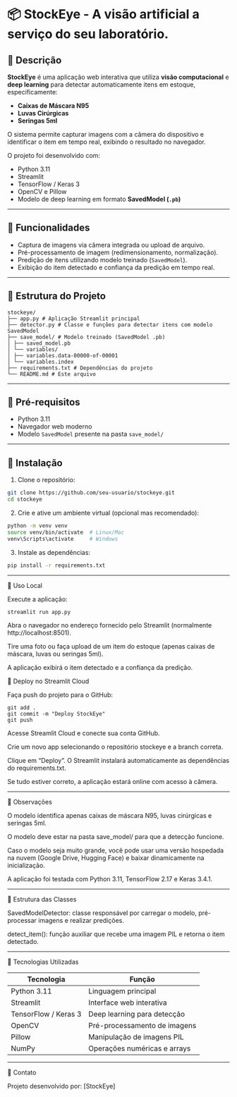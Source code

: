 # 📦 StockEye - A visão artificial a serviço do seu laboratório.

## 🔹 Descrição
**StockEye** é uma aplicação web interativa que utiliza **visão computacional** e **deep learning** para detectar automaticamente itens em estoque, especificamente:

- **Caixas de Máscara N95**  
- **Luvas Cirúrgicas**  
- **Seringas 5ml**

O sistema permite capturar imagens com a câmera do dispositivo e identificar o item em tempo real, exibindo o resultado no navegador.

O projeto foi desenvolvido com:
- Python 3.11  
- Streamlit  
- TensorFlow / Keras 3  
- OpenCV e Pillow  
- Modelo de deep learning em formato **SavedModel (`.pb`)**  

---

## 🔹 Funcionalidades

- Captura de imagens via câmera integrada ou upload de arquivo.  
- Pré-processamento de imagem (redimensionamento, normalização).  
- Predição de itens utilizando modelo treinado (`SavedModel`).  
- Exibição do item detectado e confiança da predição em tempo real.  

---

## 🔹 Estrutura do Projeto

```
stockeye/
├── app.py # Aplicação Streamlit principal
├── detector.py # Classe e funções para detectar itens com modelo SavedModel
├── save_model/ # Modelo treinado (SavedModel .pb)
│ ├── saved_model.pb
│ └── variables/
│ ├── variables.data-00000-of-00001
│ └── variables.index
├── requirements.txt # Dependências do projeto
└── README.md # Este arquivo
```
---

## 🔹 Pré-requisitos

- Python 3.11  
- Navegador web moderno  
- Modelo `SavedModel` presente na pasta `save_model/`

---

## 🔹 Instalação

1. Clone o repositório:
```bash
git clone https://github.com/seu-usuario/stockeye.git
cd stockeye
```
2. Crie e ative um ambiente virtual (opcional mas recomendado):
```bash
python -m venv venv
source venv/bin/activate  # Linux/Mac
venv\Scripts\activate     # Windows
```
3. Instale as dependências:
```bash
pip install -r requirements.txt
```

---
🔹 Uso Local

Execute a aplicação:
```
streamlit run app.py
```

Abra o navegador no endereço fornecido pelo Streamlit (normalmente http://localhost:8501).

Tire uma foto ou faça upload de um item do estoque (apenas caixas de máscara, luvas ou seringas 5ml).

A aplicação exibirá o item detectado e a confiança da predição.

🔹 Deploy no Streamlit Cloud

Faça push do projeto para o GitHub:
```
git add .
git commit -m "Deploy StockEye"
git push
```

Acesse Streamlit Cloud
 e conecte sua conta GitHub.

Crie um novo app selecionando o repositório stockeye e a branch correta.

Clique em “Deploy”. O Streamlit instalará automaticamente as dependências do requirements.txt.

Se tudo estiver correto, a aplicação estará online com acesso à câmera.

---
🔹 Observações

O modelo identifica apenas caixas de máscara N95, luvas cirúrgicas e seringas 5ml.

O modelo deve estar na pasta save_model/ para que a detecção funcione.

Caso o modelo seja muito grande, você pode usar uma versão hospedada na nuvem (Google Drive, Hugging Face) e baixar dinamicamente na inicialização.

A aplicação foi testada com Python 3.11, TensorFlow 2.17 e Keras 3.4.1.

---
🔹 Estrutura das Classes

SavedModelDetector: classe responsável por carregar o modelo, pré-processar imagens e realizar predições.

detect_item(): função auxiliar que recebe uma imagem PIL e retorna o item detectado.

---

🔹 Tecnologias Utilizadas

| Tecnologia           | Função                       |
| -------------------- | ---------------------------- |
| Python 3.11          | Linguagem principal          |
| Streamlit            | Interface web interativa     |
| TensorFlow / Keras 3 | Deep learning para detecção  |
| OpenCV               | Pré-processamento de imagens |
| Pillow               | Manipulação de imagens PIL   |
| NumPy                | Operações numéricas e arrays |

--- 

🔹 Contato

Projeto desenvolvido por: [StockEye]


